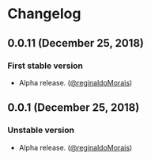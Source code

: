 # Changelog

## 0.0.11 (December 25, 2018)

### First stable version

- Alpha release. ([@reginaldoMorais](https://github.com/reginaldoMorais))

## 0.0.1 (December 25, 2018)

### Unstable version

- Alpha release. ([@reginaldoMorais](https://github.com/reginaldoMorais))
